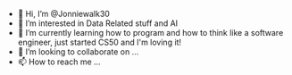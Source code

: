 - 👋 Hi, I’m @Jonniewalk30
- 👀 I’m interested in Data Related stuff and AI 
- 🌱 I’m currently learning how to program and how to think like a software engineer, just started CS50 and I'm loving it!
- 💞️ I’m looking to collaborate on ...
- 📫 How to reach me ...

<!---
Jonniewalk30/Jonniewalk30 is a ✨ special ✨ repository because its `README.md` (this file) appears on your GitHub profile.
You can click the Preview link to take a look at your changes.
--->
